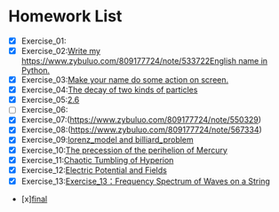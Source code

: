 # Homework List
- [x] Exercise_01:
- [x] Exercise_02:[Write my https://www.zybuluo.com/809177724/note/533722English name in Python.](https://www.zybuluo.com/WHUmz/note/504983)
- [x] Exercise_03:[Make your name do some action on screen.](https://www.zybuluo.com/809177724/note/513067)
- [x] Exercise_04:[The decay of two kinds of particles]( https://www.zybuluo.com/809177724/note/525915)
- [x] Exercise_05:[2.6](https://www.zybuluo.com/809177724/note/533722)
- [ ] Exercise_06:
- [x] Exercise_07:(https://www.zybuluo.com/809177724/note/550329)
- [x] Exercise_08:(https://www.zybuluo.com/809177724/note/567334)
- [x] Exercise_09:[lorenz_model and billiard_problem](https://www.zybuluo.com/809177724/note/574871)
- [x] Exercise_10:[The precession of the perihelion of Mercury](http://www.jianshu.com/p/ed38685e5386)
- [x] Exercise_11:[Chaotic Tumbling of Hyperion](http://www.jianshu.com/p/7ef1617a2714)
- [x] Exercise_12:[Electric Potential and Fields](http://www.jianshu.com/p/4df8ab86cf16)
- [X] Exercise_13:[Exercise_13：Frequency Spectrum of Waves on a String](http://www.jianshu.com/p/904ae426d801)
- [x][final](http://www.jianshu.com/p/da59af16ade2)
